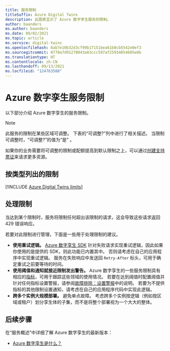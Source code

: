 ```yaml
---
title: 服务限制
titleSuffix: Azure Digital Twins
description: 此图表显示了 Azure 数字孪生服务的限制。
author: baanders
ms.author: baanders
ms.date: 09/02/2021
ms.topic: article
ms.service: digital-twins
ms.openlocfilehash: 6ab7e10b32d3cf99b17151bea61b8cb5542e0ef3
ms.sourcegitcommit: 0770a7d91278043a83ccc597af25934854605e8b
ms.translationtype: HT
ms.contentlocale: zh-CN
ms.lasthandoff: 09/13/2021
ms.locfileid: "124763588"
---
```

# <a name="azure-digital-twins-service-limits"></a>Azure 数字孪生服务限制

以下部分介绍 Azure 数字孪生的服务限制。

> [!NOTE]
> 此服务的限制在某些区域可调整。 下表的“可调整?”列中进行了相关描述。 当限制可调整时，“可调整?”的值为“是” 。
>
> 如果你的业务需要将可调整的限制或配额提高到默认限制之上，可以通过[创建支持票证](https://ms.portal.azure.com/#blade/Microsoft_Azure_Support/HelpAndSupportBlade/newsupportrequest)来请求更多资源。

## <a name="limits-by-type"></a>按类型列出的限制

[!INCLUDE [Azure Digital Twins limits](../../includes/digital-twins-limits.md)]

## <a name="working-with-limits"></a>处理限制

当达到某个限制时，服务将限制任何超出该限制的请求，这会导致这些请求返回 429 错误响应。

若要对此限制进行管理，下面是一些用于处理限制的建议。
* **使用重试逻辑。** [Azure 数字孪生 SDK](concepts-apis-sdks.md) 针对失败请求实现重试逻辑，因此如果你使用的是提供的 SDK，则此功能已内置其中。 否则请考虑在自己的应用程序中实现重试逻辑。 服务在失败响应中发送回 `Retry-After` 标头，可用于确定重试之前要等待的时间。
* **使用阈值和通知就接近限制发出警告。** Azure 数字孪生的一些服务限制具有相应的[指标](troubleshoot-metrics.md)，可用于跟踪这些领域的使用情况。 若要在达到阈值时配置阈值并针对任何指标设置警报，请参阅[故障排除：设置警报](troubleshoot-alerts.md)中的说明。 若要为不提供指标的其他限制设置通知，请考虑在自己的应用程序代码中实现此逻辑。
* **跨多个实例大规模部署。** 避免单点故障。 考虑跨多个实例按逻辑（例如按区域或租户）划分孪生体的子集，而不是将整个部署视为一个大大的整体。 

## <a name="next-steps"></a>后续步骤

在“服务概述”中详细了解 Azure 数字孪生的最新版本：
* [Azure 数字孪生是什么？](overview.md)
